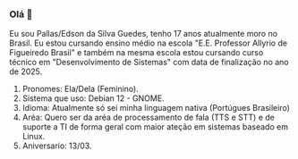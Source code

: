 ### Olá 👋

Eu sou Pallas/Edson da Silva Guedes, tenho 17 anos atualmente moro no Brasil. Eu estou cursando ensino médio na escola "E.E. Professor Allyrio de Figueiredo Brasil" e também na mesma escola estou cursando curso técnico em "Desenvolvimento de Sistemas" com data de finalização no ano de 2025.
1. Pronomes: Ela/Dela (Feminino).
2. Sistema que uso: Debian 12 - GNOME.
3. Idioma: Atualmente só sei minha linguagem nativa (Portúgues Brasileiro)
4. Aréa: Quero ser da aréa de processamento de fala (TTS e STT) e de suporte a TI de forma geral com maior ateção em sistemas baseado em Linux.
5. Aniversarío: 13/03.
<!--
**EdsonDaSilvaGuedes/EdsonDaSilvaGuedes** is a ✨ _special_ ✨ repository because its `README.md` (this file) appears on your GitHub profile.

Here are some ideas to get you started:

- 🔭 I’m currently working on ...
- 🌱 I’m currently learning ...
- 👯 I’m looking to collaborate on ...
- 🤔 I’m looking for help with ...
- 💬 Ask me about ...
- 📫 How to reach me: ...
- 😄 Pronouns: ...
- ⚡ Fun fact: ...
-->
